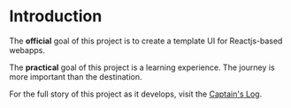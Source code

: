 # Introduction

The **official** goal of this project is to create a template UI for Reactjs-based webapps. 

The **practical** goal of this project is a learning experience. The journey is more important than the destination.

For the full story of this project as it develops, visit the [Captain's Log](CaptainsLog.md).